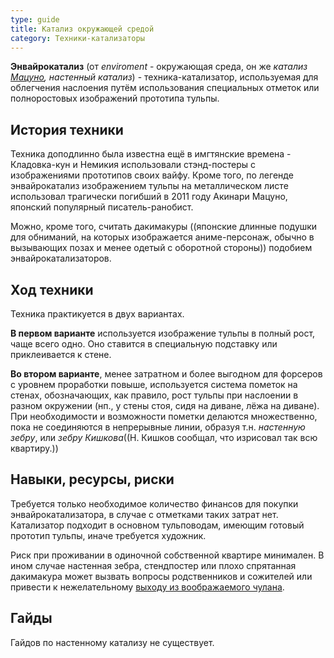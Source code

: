 ```yaml
---
type: guide
title: Катализ окружающей средой
category: Техники-катализаторы
---
```



**Энвайрокатализ** (от _enviroment_ - окружающая среда, он же _катализ [Мацуно](history:matsuno), настенный катализ_) - техника-катализатор, используемая для облегчения наслоения путём использования специальных отметок или полноростовых изображений прототипа тульпы.

## История техники
Техника доподлинно была известна ещё в имгтянские времена - Кладовка-кун и Немикия использовали стэнд-постеры с изображениями прототипов своих вайфу. Кроме того, по легенде энвайрокатализ изображением тульпы на металлическом листе использовал трагически погибший в 2011 году Акинари Мацуно, японский популярный писатель-ранобист.
 
Можно, кроме того, считать дакимакуры ((японские длинные подушки для обниманий, на которых изображается аниме-персонаж, обычно в вызывающих позах и менее одетый с оборотной стороны)) подобием энвайрокатализаторов. 
## Ход техники
Техника практикуется в двух вариантах.

**В первом варианте** используется изображение тульпы в полный рост, чаще всего одно. Оно ставится в специальную подставку или приклеивается к стене.

**Во втором варианте**, менее затратном и более выгодном для форсеров с уровнем проработки повыше, используется система пометок на стенах, обозначающих, как правило, рост тульпы при наслоении в разном окружении (нп., у стены стоя, сидя на диване, лёжа на диване). При необходимости и возможности пометки делаются множественно, пока не соединяются в непрерывные линии, образуя т.н. _настенную зебру_, или _зебру Кишкова_((Н. Кишков сообщал, что изрисовал так всю квартиру.)) 
## Навыки, ресурсы, риски
Требуется только необходимое количество финансов для покупки энвайрокатализатора, в случае с отметками таких затрат нет. Катализатор подходит в основном тульповодам, имеющим готовый прототип тульпы, иначе требуется художник.
 
Риск при проживании в одиночной собственной квартире минимален. В ином случае настенная зебра, стендпостер или плохо спрятанная дакимакура может вызвать вопросы родственников и сожителей или привести к нежелательному [выходу из воображаемого чулана](ru:glossary). 
## Гайды
Гайдов по настенному катализу не существует.
